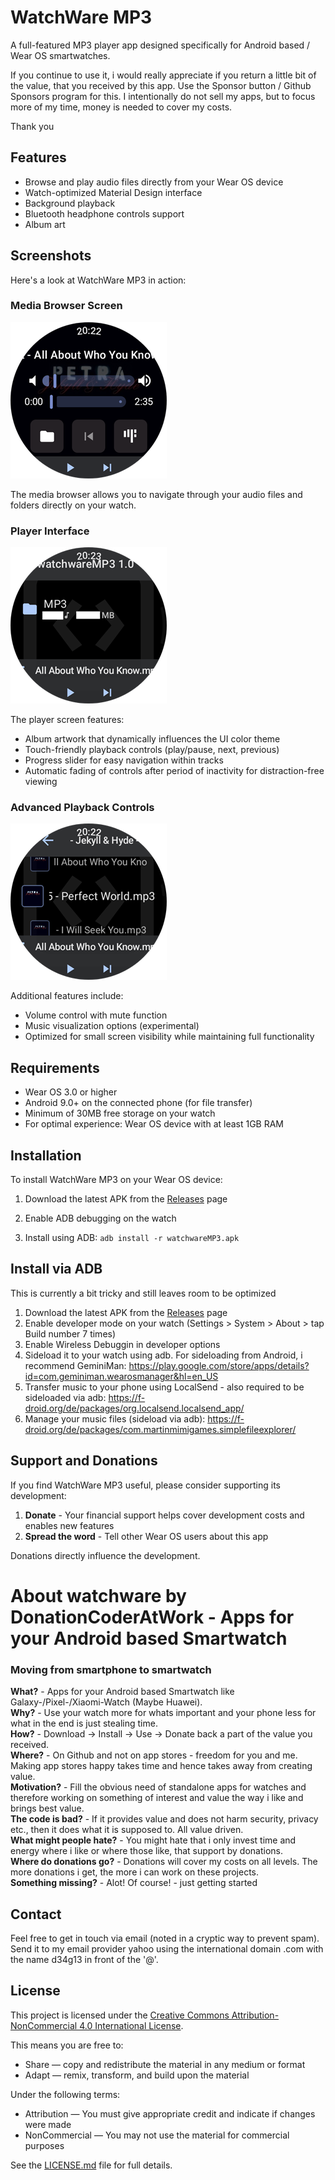 # WatchWare MP3

A full-featured MP3 player app designed specifically for Android based / Wear OS smartwatches.

If you continue to use it, i would really appreciate if you return a little bit of the value, that you received by this app.
Use the Sponsor button / Github Sponsors program for this.
I intentionally do not sell my apps, but to focus more of my time, money is needed to cover my costs.

Thank you

## Features

- Browse and play audio files directly from your Wear OS device
- Watch-optimized Material Design interface
- Background playback
- Bluetooth headphone controls support
- Album art

## Screenshots

Here's a look at WatchWare MP3 in action:

### Media Browser Screen
![Media Browser Screen](doc/images/Screenshot1.png)

The media browser allows you to navigate through your audio files and folders directly on your watch. 

### Player Interface
![Player Interface](doc/images/Screenshot2.png)

The player screen features:
- Album artwork that dynamically influences the UI color theme
- Touch-friendly playback controls (play/pause, next, previous)
- Progress slider for easy navigation within tracks
- Automatic fading of controls after period of inactivity for distraction-free viewing

### Advanced Playback Controls
![Advanced Playback Controls](doc/images/Screenshot3.png)

Additional features include:
- Volume control with mute function
- Music visualization options (experimental)
- Optimized for small screen visibility while maintaining full functionality

## Requirements

- Wear OS 3.0 or higher
- Android 9.0+ on the connected phone (for file transfer)
- Minimum of 30MB free storage on your watch
- For optimal experience: Wear OS device with at least 1GB RAM

## Installation

To install WatchWare MP3 on your Wear OS device:

1. Download the latest APK from the [Releases](https://github.com/your-username/watchwareMP3/releases) page

3. Enable ADB debugging on the watch
4. Install using ADB: `adb install -r watchwareMP3.apk`

## Install via ADB
This is currently a bit tricky and still leaves room to be optimized 

1. Download the latest APK from the [Releases](https://github.com/your-username/watchwareMP3/releases) page
2. Enable developer mode on your watch (Settings > System > About > tap Build number 7 times)
3. Enable Wireless Debuggin in developer options
4. Sideload it to your watch using adb. For sideloading from Android, i recommend GeminiMan: https://play.google.com/store/apps/details?id=com.geminiman.wearosmanager&hl=en_US
5. Transfer music to your phone using LocalSend - also required to be sideloaded via adb: https://f-droid.org/de/packages/org.localsend.localsend_app/
6. Manage your music files (sideload via adb): https://f-droid.org/de/packages/com.martinmimigames.simplefileexplorer/

## Support and Donations

If you find WatchWare MP3 useful, please consider supporting its development:

1. **Donate** - Your financial support helps cover development costs and enables new features
2. **Spread the word** - Tell other Wear OS users about this app

Donations directly influence the development. 

# About watchware by DonationCoderAtWork - Apps for your Android based Smartwatch
### Moving from smartphone to smartwatch

**What?** - Apps for your Android based Smartwatch like Galaxy-/Pixel-/Xiaomi-Watch (Maybe Huawei).\
**Why?** - Use your watch more for whats important and your phone less for what in the end is just stealing time.\
**How?** - Download -> Install -> Use -> Donate back a part of the value you received.\
**Where?** - On Github and not on app stores - freedom for you and me. Making app stores happy takes time and hence takes away from creating value.\
**Motivation?** - Fill the obvious need of standalone apps for watches and therefore working on something of interest and value the way i like and brings best value.\
**The code is bad?** - If it provides value and does not harm security, privacy etc., then it does what it is supposed to. All value driven.\
**What might people hate?** - You might hate that i only invest time and energy where i like or where those like, that support by donations.\
**Where do donations go?** - Donations will cover my costs on all levels. The more donations i get, the more i can work on these projects.\
**Something missing?** - Alot! Of course! - just getting started

## Contact

Feel free to get in touch via email (noted in a cryptic way to prevent spam).\
Send it to my email provider yahoo using the international domain .com with the name d34g13 in front of the '@'.

## License

This project is licensed under the [Creative Commons Attribution-NonCommercial 4.0 International License](LICENSE.md).

This means you are free to:
- Share — copy and redistribute the material in any medium or format
- Adapt — remix, transform, and build upon the material

Under the following terms:
- Attribution — You must give appropriate credit and indicate if changes were made
- NonCommercial — You may not use the material for commercial purposes

See the [LICENSE.md](LICENSE.md) file for full details.
